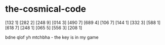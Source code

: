 # the-cosmical-code
[132 1] [282 2] [248 9] [014 3] [490 7] [689 4] [106 7] [144 1] [332 3] [588 1] [618 7] [248 1] [065 5] [556 3] [208 1]

bdne qlof yh mtchbha - the key is in my game
